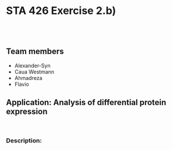 # STA 426 Exercise 2.b)

<br><br>

## Team members
* Alexander-Syn
* Caua Westmann
* Ahmadreza
* Flavio

## Application: Analysis of differential protein expression
<br>

### Description:
<br>

### 

